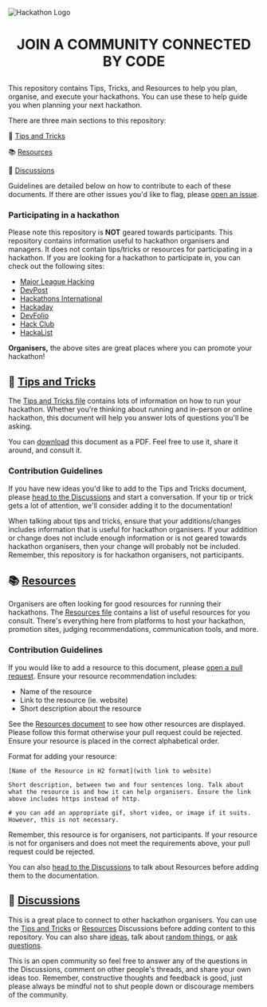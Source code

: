 ![Hackathon Logo](https://user-images.githubusercontent.com/36594527/117592199-10730800-b17b-11eb-84f8-4ffcae8116d4.png)

# <p align="center"> JOIN A COMMUNITY CONNECTED BY CODE </p>

This repository contains Tips, Tricks, and Resources to help you plan, organise, and execute your hackathons. You can use these to help guide you when planning your next hackathon.

There are three main sections to this repository:

🔮 [Tips and Tricks](https://github.com/github/hackathons/blob/main/TipsandTricks.md)

📚 [Resources](https://github.com/github/hackathons/blob/main/Resources.md)

📣 [Discussions](https://github.com/github/hackathons/discussions/1)

Guidelines are detailed below on how to contribute to each of these documents. If there are other issues you'd like to flag, please [open an issue](https://github.com/github/hackathons/issues/new?assignees=MishManners&labels=&template=IssueFeatureBug.md&title=%3Azap%3A+Request+to+add+tip+or+trick+to+documentation+%3Abug%3A+).

### Participating in a hackathon

Please note this repository is **NOT** geared towards participants. This repository contains information useful to hackathon organisers and managers. It does not contain tips/tricks or resources for participating in a hackathon. If you are looking for a hackathon to participate in, you can check out the following sites:
- [Major League Hacking](https://mlh.io/)
- [DevPost](https://devpost.com/)
- [Hackathons International](https://www.hackathonsinternational.com/)
- [Hackaday](https://hackaday.com/)
- [DevFolio](https://devfolio.co/hackathons)
- [Hack Club](https://hackathons.hackclub.com/)
- [HackaList](http://www.hackalist.org/)

**Organisers,** the above sites are great places where you can promote your hackathon!

## 🔮 [Tips and Tricks](https://github.com/github/hackathons/blob/main/TipsandTricks.md)

The [Tips and Tricks file](https://github.com/github/hackathons/blob/main/TipsandTricks.md) contains lots of information on how to run your hackathon. Whether you're thinking about running and in-person or online hackathon, this document will help you answer lots of questions you'll be asking.

You can [download](https://github.com/MishManners/GitHub-Hackathons/files/6448857/GitHub.Hackathon.Tips.and.Tricks.2020.pdf) this document as a PDF. Feel free to use it, share it around, and consult it.

### Contribution Guidelines

If you have new ideas you'd like to add to the Tips and Tricks document, please [head to the Discussions](https://github.com/github/hackathons/discussions/categories/tips-and-tricks) and start a conversation. If your tip or trick gets a lot of attention, we'll consider adding it to the documentation!

When talking about tips and tricks, ensure that your additions/changes includes information that is useful for hackathon organisers. If your addition or change does not include enough information or is not geared towards hackathon organisers, then your change will probably not be included. Remember, this repository is for hackathon organisers, not participants.

## 📚 [Resources](https://github.com/github/hackathons/blob/main/Resources.md)

Organisers are often looking for good resources for running their hackathons. The [Resources file](https://github.com/github/hackathons/blob/main/Resources.md) contains a list of useful resources for you consult. There's everything here from platforms to host your hackathon, promotion sites, judging recommendations, communication tools, and more.

### Contribution Guidelines

If you would like to add a resource to this document, please [open a pull request](https://github.com/github/hackathons/pulls). Ensure your resource recommendation includes:
- Name of the resource
- Link to the resource (ie. website)
- Short description about the resource

See the [Resources document](https://github.com/github/hackathons/blob/main/Resources.md) to see how other resources are displayed. Please follow this format otherwise your pull request could be rejected. Ensure your resource is placed in the correct alphabetical order.

Format for adding your resource:

`[Name of the Resource in H2 format](with link to website)`

`Short description, between two and four sentences long. Talk about what the resource is and how it can help organisers. Ensure the link above includes https instead of http.`

`# you can add an appropriate gif, short video, or image if it suits. However, this is not necessary.`

Remember, this resource is for organisers, not participants. If your resource is not for organisers and does not meet the requirements above, your pull request could be rejected.

You can also [head to the Discussions](https://github.com/github/hackathons/discussions/categories/resources) to talk about Resources before adding them to the documentation.

## 📣 [Discussions](https://github.com/github/hackathons/discussions/1)

This is a great place to connect to other hackathon organisers. You can use the [Tips and Tricks](https://github.com/github/hackathons/discussions/categories/tips-and-tricks) or [Resources](https://github.com/github/hackathons/discussions/categories/resources) Discussions before adding content to this repository. You can also share [ideas](https://github.com/github/hackathons/discussions/categories/ideas), talk about [random things](https://github.com/github/hackathons/discussions/categories/general), or [ask questions](https://github.com/github/hackathons/discussions/categories/q-a).

This is an open community so feel free to answer any of the questions in the Discussions, comment on other people's threads, and share your own ideas too. Remember, constructive thoughts and feedback is good, just please always be mindful not to shut people down or discourage members of the community.
